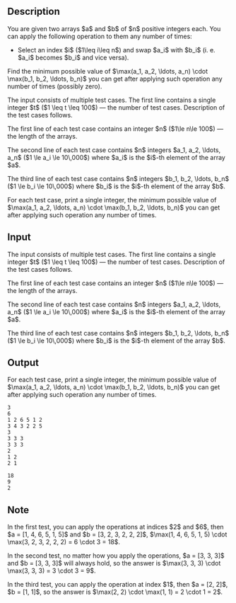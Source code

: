 ## Description

<div><p>You are given two arrays $a$ and $b$ of $n$ positive integers each. You can apply the following operation to them any number of times:</p><ul> <li> Select an index $i$ ($1\leq i\leq n$) and swap $a_i$ with $b_i$ (i.&nbsp;e. $a_i$ becomes $b_i$ and vice versa). </li></ul><p>Find the <span class="tex-font-style-bf">minimum</span> possible value of $\max(a_1, a_2, \ldots, a_n) \cdot \max(b_1, b_2, \ldots, b_n)$ you can get after applying such operation any number of times (possibly zero). </p></div><div class="input-specification"><p>The input consists of multiple test cases. The first line contains a single integer $t$ ($1 \leq t \leq 100$) — the number of test cases. Description of the test cases follows.</p><p>The first line of each test case contains an integer $n$ ($1\le n\le 100$) — the length of the arrays.</p><p>The second line of each test case contains $n$ integers $a_1, a_2, \ldots, a_n$ ($1 \le a_i \le 10\,000$) where $a_i$ is the $i$-th element of the array $a$.</p><p>The third line of each test case contains $n$ integers $b_1, b_2, \ldots, b_n$ ($1 \le b_i \le 10\,000$) where $b_i$ is the $i$-th element of the array $b$.</p></div><div class="output-specification"><p>For each test case, print a single integer, the <span class="tex-font-style-bf">minimum</span> possible value of $\max(a_1, a_2, \ldots, a_n) \cdot \max(b_1, b_2, \ldots, b_n)$ you can get after applying such operation any number of times.</p></div>

## Input

<p>The input consists of multiple test cases. The first line contains a single integer $t$ ($1 \leq t \leq 100$) — the number of test cases. Description of the test cases follows.</p><p>The first line of each test case contains an integer $n$ ($1\le n\le 100$) — the length of the arrays.</p><p>The second line of each test case contains $n$ integers $a_1, a_2, \ldots, a_n$ ($1 \le a_i \le 10\,000$) where $a_i$ is the $i$-th element of the array $a$.</p><p>The third line of each test case contains $n$ integers $b_1, b_2, \ldots, b_n$ ($1 \le b_i \le 10\,000$) where $b_i$ is the $i$-th element of the array $b$.</p>

## Output

<p>For each test case, print a single integer, the <span class="tex-font-style-bf">minimum</span> possible value of $\max(a_1, a_2, \ldots, a_n) \cdot \max(b_1, b_2, \ldots, b_n)$ you can get after applying such operation any number of times.</p>





```input1
3
6
1 2 6 5 1 2
3 4 3 2 2 5
3
3 3 3
3 3 3
2
1 2
2 1
```




```output1
18
9
2
```



## Note

<p>In the first test, you can apply the operations at indices $2$ and $6$, then $a = [1, 4, 6, 5, 1, 5]$ and $b = [3, 2, 3, 2, 2, 2]$, $\max(1, 4, 6, 5, 1, 5) \cdot \max(3, 2, 3, 2, 2, 2) = 6 \cdot 3 = 18$.</p><p>In the second test, no matter how you apply the operations, $a = [3, 3, 3]$ and $b = [3, 3, 3]$ will always hold, so the answer is $\max(3, 3, 3) \cdot \max(3, 3, 3) = 3 \cdot 3 = 9$.</p><p>In the third test, you can apply the operation at index $1$, then $a = [2, 2]$, $b = [1, 1]$, so the answer is $\max(2, 2) \cdot \max(1, 1) = 2 \cdot 1 = 2$.</p>
